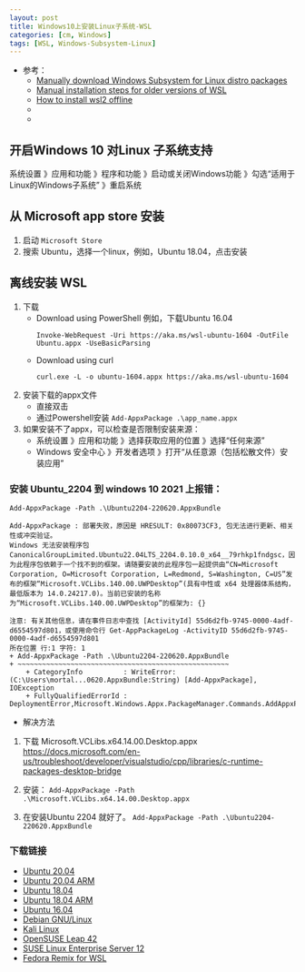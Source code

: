 ```yaml
---
layout: post
title: Windows10上安装Linux子系统-WSL
categories: [cm, Windows]
tags: [WSL, Windows-Subsystem-Linux]
---
```


* 参考： 
    * [Manually download Windows Subsystem for Linux distro packages](https://docs.microsoft.com/en-us/windows/wsl/install-manual#download-using-curl)
    * [Manual installation steps for older versions of WSL](https://docs.microsoft.com/en-us/windows/wsl/install-manual)
    * [How to install wsl2 offline](https://ripon-banik.medium.com/how-to-install-wsl2-offline-b470ab6eaf0e)
    * []()
    * []()


## 开启Windows 10 对Linux 子系统支持

系统设置 》应用和功能 》程序和功能 》启动或关闭Windows功能 》勾选“适用于Linux的Windows子系统” 》重启系统

## 从 Microsoft app store 安装

1. 启动 `Microsoft Store`
1. 搜索 Ubuntu，选择一个linux，例如，Ubuntu 18.04，点击安装


## 离线安装 WSL

1. 下载
    * Download using PowerShell
        例如，下载Ubuntu 16.04
        ~~~
        Invoke-WebRequest -Uri https://aka.ms/wsl-ubuntu-1604 -OutFile Ubuntu.appx -UseBasicParsing
        ~~~
    * Download using curl
        ~~~
        curl.exe -L -o ubuntu-1604.appx https://aka.ms/wsl-ubuntu-1604
        ~~~
1. 安装下载的appx文件
    * 直接双击
    * 通过Powershell安装 `Add-AppxPackage .\app_name.appx`
1. 如果安装不了appx，可以检查是否限制安装来源：
    * 系统设置 》应用和功能 》选择获取应用的位置 》选择“任何来源”
    * Windows 安全中心 》开发者选项 》打开“从任意源（包括松散文件）安装应用”

### 安装 Ubuntu_2204 到 windows 10 2021 上报错：

`Add-AppxPackage -Path .\Ubuntu2204-220620.AppxBundle`

~~~
Add-AppxPackage : 部署失败，原因是 HRESULT: 0x80073CF3, 包无法进行更新、相关性或冲突验证。
Windows 无法安装程序包 CanonicalGroupLimited.Ubuntu22.04LTS_2204.0.10.0_x64__79rhkp1fndgsc，因为此程序包依赖于一个找不到的框架。请随要安装的此程序包一起提供由“CN=Microsoft Corporation, O=Microsoft Corporation, L=Redmond, S=Washington, C=US”发布的框架“Microsoft.VCLibs.140.00.UWPDesktop”(具有中性或 x64 处理器体系结构，最低版本为 14.0.24217.0)。当前已安装的名称为“Microsoft.VCLibs.140.00.UWPDesktop”的框架为: {}

注意: 有关其他信息，请在事件日志中查找 [ActivityId] 55d6d2fb-9745-0000-4adf-d6554597d801，或使用命令行 Get-AppPackageLog -ActivityID 55d6d2fb-9745-0000-4adf-d6554597d801
所在位置 行:1 字符: 1
+ Add-AppxPackage -Path .\Ubuntu2204-220620.AppxBundle
+ ~~~~~~~~~~~~~~~~~~~~~~~~~~~~~~~~~~~~~~~~~~~~~~~~~~~~
    + CategoryInfo          : WriteError: (C:\Users\mortal...0620.AppxBundle:String) [Add-AppxPackage], IOException
    + FullyQualifiedErrorId : DeploymentError,Microsoft.Windows.Appx.PackageManager.Commands.AddAppxPackageCommand
~~~

* 解决方法

1. 下载 Microsoft.VCLibs.x64.14.00.Desktop.appx
    <https://docs.microsoft.com/en-us/troubleshoot/developer/visualstudio/cpp/libraries/c-runtime-packages-desktop-bridge>

1. 安装： `Add-AppxPackage -Path .\Microsoft.VCLibs.x64.14.00.Desktop.appx`
1. 在安装Ubuntu 2204 就好了。
    `Add-AppxPackage -Path .\Ubuntu2204-220620.AppxBundle`


### 下载链接

* [Ubuntu 20.04](https://aka.ms/wslubuntu2004)
* [Ubuntu 20.04 ARM](https://aka.ms/wslubuntu2004arm)
* [Ubuntu 18.04](https://aka.ms/wsl-ubuntu-1804)
* [Ubuntu 18.04 ARM](https://aka.ms/wsl-ubuntu-1804-arm)
* [Ubuntu 16.04](https://aka.ms/wsl-ubuntu-1604)
* [Debian GNU/Linux](https://aka.ms/wsl-debian-gnulinux)
* [Kali Linux](https://aka.ms/wsl-kali-linux-new)
* [OpenSUSE Leap 42](https://aka.ms/wsl-opensuse-42)
* [SUSE Linux Enterprise Server 12](https://aka.ms/wsl-sles-12)
* [Fedora Remix for WSL](https://github.com/WhitewaterFoundry/WSLFedoraRemix/releases/)

























